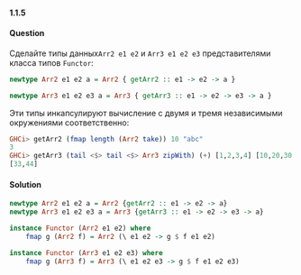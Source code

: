 #### 1.1.5
#### Question
Сделайте типы данных`Arr2 e1 e2` и `Arr3 e1 e2 e3` представителями класса типов `Functor`:
```haskell
newtype Arr2 e1 e2 a = Arr2 { getArr2 :: e1 -> e2 -> a }

newtype Arr3 e1 e2 e3 a = Arr3 { getArr3 :: e1 -> e2 -> e3 -> a }
```
Эти типы инкапсулируют вычисление с двумя и тремя независимыми окружениями соответственно:
```haskell
GHCi> getArr2 (fmap length (Arr2 take)) 10 "abc"
3
GHCi> getArr3 (tail <$> tail <$> Arr3 zipWith) (+) [1,2,3,4] [10,20,30,40,50]
[33,44]
```
#### Solution
```haskell
newtype Arr2 e1 e2 a = Arr2 {getArr2 :: e1 -> e2 -> a}
newtype Arr3 e1 e2 e3 a = Arr3 {getArr3 :: e1 -> e2 -> e3 -> a}

instance Functor (Arr2 e1 e2) where
    fmap g (Arr2 f) = Arr2 (\ e1 e2 -> g $ f e1 e2)

instance Functor (Arr3 e1 e2 e3) where
    fmap g (Arr3 f) = Arr3 (\ e1 e2 e3 -> g $ f e1 e2 e3)
```
